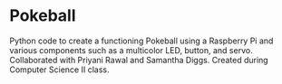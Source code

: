 # Pokeball
Python code to create a functioning Pokeball using a Raspberry Pi and various components such as a multicolor LED, button, and servo. Collaborated with Priyani Rawal and Samantha Diggs. Created during Computer Science II class.

